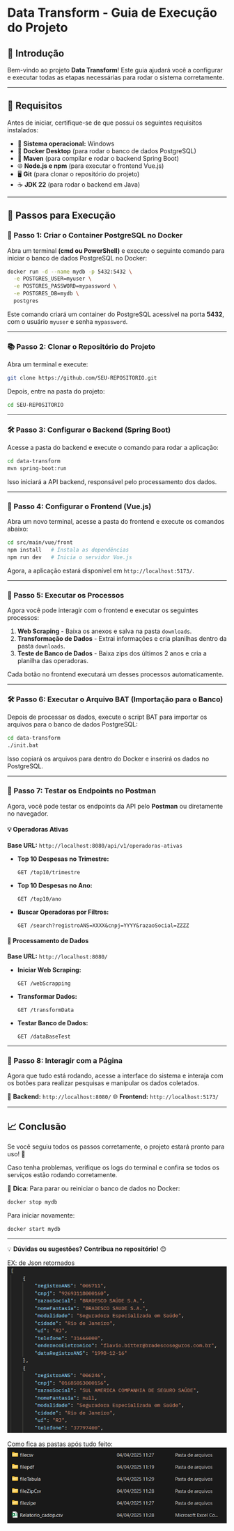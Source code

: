 # Data Transform - Guia de Execução do Projeto

## 📌 Introdução
Bem-vindo ao projeto **Data Transform**! Este guia ajudará você a configurar e executar todas as etapas necessárias para rodar o sistema corretamente.

---

## 🔧 Requisitos
Antes de iniciar, certifique-se de que possui os seguintes requisitos instalados:

- 🦓 **Sistema operacional:** Windows
- 💪 **Docker Desktop** (para rodar o banco de dados PostgreSQL)
- 🏰 **Maven** (para compilar e rodar o backend Spring Boot)
- 🌐 **Node.js e npm** (para executar o frontend Vue.js)
- 🖥 **Git** (para clonar o repositório do projeto)
- ☕ **JDK 22** (para rodar o backend em Java)

---

## 🚀 Passos para Execução

### 🏫 Passo 1: Criar o Container PostgreSQL no Docker
Abra um terminal **(cmd ou PowerShell)** e execute o seguinte comando para iniciar o banco de dados PostgreSQL no Docker:

```bash
docker run -d --name mydb -p 5432:5432 \
  -e POSTGRES_USER=myuser \
  -e POSTGRES_PASSWORD=mypassword \
  -e POSTGRES_DB=mydb \
  postgres
```

Este comando criará um container do PostgreSQL acessível na porta **5432**, com o usuário `myuser` e senha `mypassword`.

---

### 📚 Passo 2: Clonar o Repositório do Projeto
Abra um terminal e execute:

```bash
git clone https://github.com/SEU-REPOSITORIO.git
```

Depois, entre na pasta do projeto:

```bash
cd SEU-REPOSITORIO
```

---

### 🛠️ Passo 3: Configurar o Backend (Spring Boot)
Acesse a pasta do backend e execute o comando para rodar a aplicação:

```bash
cd data-transform
mvn spring-boot:run
```

Isso iniciará a API backend, responsável pelo processamento dos dados.

---

### 🎨 Passo 4: Configurar o Frontend (Vue.js)
Abra um novo terminal, acesse a pasta do frontend e execute os comandos abaixo:

```bash
cd src/main/vue/front
npm install   # Instala as dependências
npm run dev   # Inicia o servidor Vue.js
```

Agora, a aplicação estará disponível em `http://localhost:5173/`.

---

### 🔄 Passo 5: Executar os Processos

Agora você pode interagir com o frontend e executar os seguintes processos:

1. **Web Scraping** - Baixa os anexos e salva na pasta `downloads`.
2. **Transformação de Dados** - Extrai informações e cria planilhas dentro da pasta `downloads`.
3. **Teste de Banco de Dados** - Baixa zips dos últimos 2 anos e cria a planilha das operadoras.

Cada botão no frontend executará um desses processos automaticamente.

---

### 🛠️ Passo 6: Executar o Arquivo BAT (Importação para o Banco)

Depois de processar os dados, execute o script BAT para importar os arquivos para o banco de dados PostgreSQL:

```bash
cd data-transform
./init.bat
```

Isso copiará os arquivos para dentro do Docker e inserirá os dados no PostgreSQL.

---

### 👀 Passo 7: Testar os Endpoints no Postman

Agora, você pode testar os endpoints da API pelo **Postman** ou diretamente no navegador.

#### 💡 Operadoras Ativas

**Base URL:** `http://localhost:8080/api/v1/operadoras-ativas`

- **Top 10 Despesas no Trimestre:**
  ```http
  GET /top10/trimestre
  ```
- **Top 10 Despesas no Ano:**
  ```http
  GET /top10/ano
  ```
- **Buscar Operadoras por Filtros:**
  ```http
  GET /search?registroANS=XXXX&cnpj=YYYY&razaoSocial=ZZZZ
  ```

#### 📂 Processamento de Dados

**Base URL:** `http://localhost:8080/`

- **Iniciar Web Scraping:**
  ```http
  GET /webScrapping
  ```
- **Transformar Dados:**
  ```http
  GET /transformData
  ```
- **Testar Banco de Dados:**
  ```http
  GET /dataBaseTest
  ```

---

### 🚪 Passo 8: Interagir com a Página
Agora que tudo está rodando, acesse a interface do sistema e interaja com os botões para realizar pesquisas e manipular os dados coletados.

📄 **Backend:** `http://localhost:8080/`
🌐 **Frontend:** `http://localhost:5173/`

---

## 📈 Conclusão
Se você seguiu todos os passos corretamente, o projeto estará pronto para uso! 🚀

Caso tenha problemas, verifique os logs do terminal e confira se todos os serviços estão rodando corretamente.

💉 **Dica**: Para parar ou reiniciar o banco de dados no Docker:

```bash
docker stop mydb
```

Para iniciar novamente:

```bash
docker start mydb
```

---

💡 **Dúvidas ou sugestões? Contribua no repositório!** 😊

EX: de Json retornados ![img.png](img.png)

Como fica as pastas após tudo feito:
![img_1.png](img_1.png)